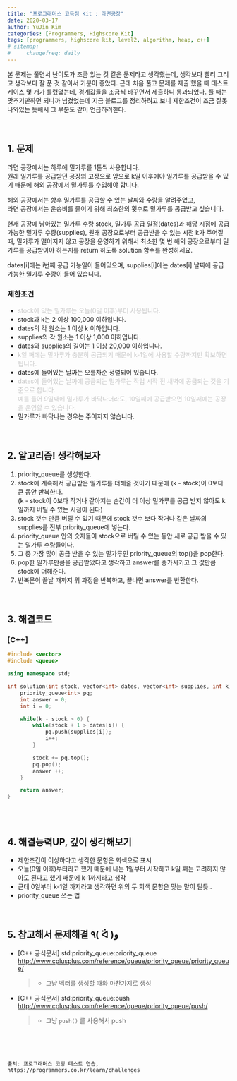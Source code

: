 ```yaml
---
title: "프로그래머스 고득점 Kit : 라면공장"
date: 2020-03-17
author: YuJin Kim
categories: [Programmers, Highscore Kit]
tags: [programmers, highscore kit, level2, algorithm, heap, c++]
# sitemap:
#     changefreq: daily
---
```


본 문제는 풀면서 난이도가 조금 있는 것 같은 문제라고 생각했는데, 생각보다 빨리 그리고 생각보다 잘 푼 것 같아서 기분이 좋았다. 근데 처음 풀고 문제를 제출 했을 때 테스트 케이스 몇 개가 틀렸었는데, 경계값들을 조금씩 바꾸면서 제출하니 통과되었다. 풀 때는 맞추기만하면 되니까 넘겼었는데 지금 블로그를 정리하려고 보니 제한조건이 조금 잘못 나와있는 듯해서 그 부분도 같이 언급하려한다.  
<br/>
<br/>

## 1. 문제

라면 공장에서는 하루에 밀가루를 1톤씩 사용합니다.  
원래 밀가루를 공급받던 공장의 고장으로 앞으로 k일 이후에야 밀가루를 공급받을 수 있기 때문에 해외 공장에서 밀가루를 수입해야 합니다.

해외 공장에서는 향후 밀가루를 공급할 수 있는 날짜와 수량을 알려주었고,  
라면 공장에서는 운송비를 줄이기 위해 최소한의 횟수로 밀가루를 공급받고 싶습니다.

현재 공장에 남아있는 밀가루 수량 stock, 밀가루 공급 일정(dates)과 해당 시점에 공급 가능한 밀가루 수량(supplies), 원래 공장으로부터 공급받을 수 있는 시점 k가 주어질 때, 밀가루가 떨어지지 않고 공장을 운영하기 위해서 최소한 몇 번 해외 공장으로부터 밀가루를 공급받아야 하는지를 return 하도록 solution 함수를 완성하세요.

dates[i]에는 i번째 공급 가능일이 들어있으며, supplies[i]에는 dates[i] 날짜에 공급 가능한 밀가루 수량이 들어 있습니다.

### 제한조건

- <span style="color: #c9c9c9">stock에 있는 밀가루는 오늘(0일 이후)부터 사용됩니다.</span>
- stock과 k는 2 이상 100,000 이하입니다.
- dates의 각 원소는 1 이상 k 이하입니다.
- supplies의 각 원소는 1 이상 1,000 이하입니다.
- dates와 supplies의 길이는 1 이상 20,000 이하입니다.
- <span style="color: #c9c9c9">k일 째에는 밀가루가 충분히 공급되기 때문에 k-1일에 사용할 수량까지만 확보하면 됩니다.</span>
- dates에 들어있는 날짜는 오름차순 정렬되어 있습니다.
- <span style="color: #c9c9c9">dates에 들어있는 날짜에 공급되는 밀가루는 작업 시작 전 새벽에 공급되는 것을 기준으로 합니다.  
  예를 들어 9일째에 밀가루가 바닥나더라도, 10일째에 공급받으면 10일째에는 공장을 운영할 수 있습니다.</span>
- 밀가루가 바닥나는 경우는 주어지지 않습니다.
  <br/><br/><br/>

## 2. 알고리즘! 생각해보자

1. priority_queue를 생성한다.
2. stock에 계속해서 공급받은 밀가루를 더해줄 것이기 때문에 (k - stock)이 0보다 큰 동안 반복한다.  
   (k - stock이 0보다 작거나 같아지는 순간이 더 이상 밀가루를 공급 받지 않아도 k일까지 버틸 수 있는 시점이 된다)
3. stock 갯수 만큼 버틸 수 있기 때문에 stock 갯수 보다 작거나 같은 날짜의 supplies를 전부 priority_queue에 넣는다.
4. priority_queue 안의 숫자들이 stock으로 버틸 수 있는 동안 새로 공급 받을 수 있는 밀가루 수량들이다.
5. 그 중 가장 많이 공급 받을 수 있는 밀가루인 priority_queue의 top()을 pop한다.
6. pop한 밀가루만큼을 공급받았다고 생각하고 answer를 증가시키고 그 값만큼 stock에 더해준다.
7. 반복문이 끝날 때까지 위 과정을 반복하고, 끝나면 answer를 반환한다.  
   <br/><br/>

## 3. 해결코드

### [C++]

```c++
#include <vector>
#include <queue>

using namespace std;

int solution(int stock, vector<int> dates, vector<int> supplies, int k) {
    priority_queue<int> pq;
    int answer = 0;
    int i = 0;

    while(k - stock > 0) {
        while(stock + 1 > dates[i]) {
            pq.push(supplies[i]);
            i++;
        }

        stock += pq.top();
        pq.pop();
        answer ++;
    }

    return answer;
}
```

<br/><br/>

## 4. 해결능력UP, 깊이 생각해보기

- 제한조건이 이상하다고 생각한 문항은 회색으로 표시
- 오늘(0일 이후)부터라고 했기 때문에 나는 1일부터 시작하고 k일 째는 고려하지 않아도 된다고 했기 때문에 k-1까지라고 생각
- 근데 0일부터 k-1일 까지라고 생각하면 위의 두 회색 문항은 맞는 말이 될듯..
- priority_queue 쓰는 법
  <br/><br/><br/>

## 5. 참고해서 문제해결 ٩( ᐛ )و

- [C++ 공식문서] std:priority_queue:priority_queue <http://www.cplusplus.com/reference/queue/priority_queue/priority_queue/>
  > - 그냥 벡터를 생성할 때와 마찬가지로 생성
- [C++ 공식문서] std:priority_queue:push <http://www.cplusplus.com/reference/queue/priority_queue/push/>
  > - 그냥 `push()` 를 사용해서 push

<br/><br/><br/>

```
출처: 프로그래머스 코딩 테스트 연습, https://programmers.co.kr/learn/challenges
```
